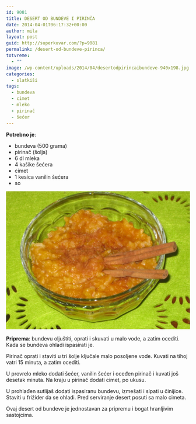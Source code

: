```yaml
---
id: 9081
title: DESERT OD BUNDEVE I PIRINČA
date: 2014-04-01T06:17:32+00:00
author: mila
layout: post
guid: http://superkuvar.com/?p=9081
permalink: /desert-od-bundeve-pirinca/
totvreme:
  - ""
image: /wp-content/uploads/2014/04/desertodpirincaibundeve-940x198.jpg
categories:
  - slatkiši
tags:
  - bundeva
  - cimet
  - mleko
  - pirinač
  - šećer
---
```

**Potrebno je**:

  * bundeva (500 grama)
  * pirinač (šolja)
  * 6 dl mleka
  * 4 kašike šećera
  * cimet
  * 1 kesica vanilin šećera
  * so

![<img class="alignnone size-medium wp-image-9083" src="/wp-content/uploads/2014/04/desertodpirincaibundeve-1024x768.jpg" alt="desertodpirincaibundeve" width="300" height="225" />](/wp-content/uploads/2014/04/desertodpirincaibundeve-1024x768.jpg)

**Priprema**: bundevu oljuštiti, oprati i skuvati u malo vode, a zatim ocediti. Kada se bundeva ohladi ispasirati je.

Pirinač oprati i staviti u tri šolje ključale malo posoljene vode. Kuvati na tihoj vatri 15 minuta, a zatim ocediti.

U provrelo mleko dodati šećer, vanilin šećer i oceđen pirinač i kuvati još desetak minuta. Na kraju u pirinač dodati cimet, po ukusu.

U prohlađen sutlijaš dodati ispasiranu bundevu, izmešati i sipati u činijice. Staviti u frižider da se ohladi. Pred serviranje desert posuti sa malo cimeta.

Ovaj desert od bundeve je jednostavan za pripremu i bogat hranljivim sastojcima.